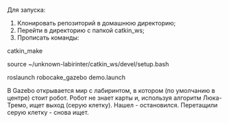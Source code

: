 Для запуска:
1. Клонировать репозиторий в домашнюю директорию;
2. Перейти в директорию с папкой catkin_ws;
3. Прописать команды:

catkin_make

source ~/unknown-labirinter/catkin_ws/devel/setup.bash

roslaunch robocake_gazebo demo.launch


В Gazebo открывается мир с лабиринтом, в котором (по умолчанию в центре) стоит робот.
Робот не знает карты и, используя алгоритм Люка-Тремо, ищет выход (серую клетку).
Нашел - остановился. Перетащили серую клетку - снова ищет.
